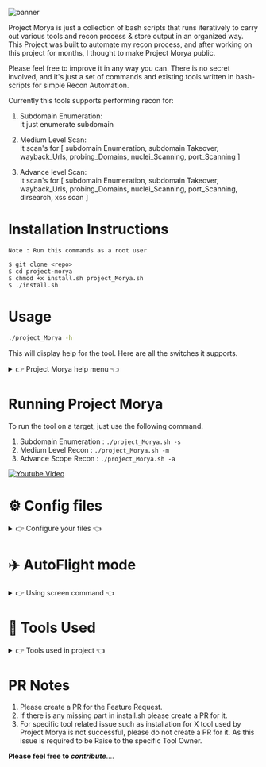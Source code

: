 <!-- # Project Morya -->
<!-- ![project-morya](https://user-images.githubusercontent.com/65735854/126045187-d12ae493-deba-4067-869d-e6a5b83090f7.png)
 -->
<!-- ![project-morya1](https://user-images.githubusercontent.com/65735854/126045210-a7384346-252a-42a4-b58e-7ba040e69e7e.png)
 -->
<!--  ![Banner](https://user-images.githubusercontent.com/65735854/135334459-a5bbe964-3f36-4fa8-9fcf-42c337662198.png) -->
 ![banner](https://user-images.githubusercontent.com/65735854/135578912-4588db29-fbd1-4774-ae3c-8e8f99c6f602.png)


 
Project Morya is just a collection of bash scripts that runs iteratively to carry out various tools and recon process & store output in an organized way. This Project was built to automate my recon process, and after working on this project for months, I thought to make Project Morya public.

Please feel free to improve it in any way you can. There is no secret involved, and it's just a set of commands and existing tools written in bash-scripts for simple Recon Automation.

Currently this tools supports performing recon for:
 
 1.  Subdomain Enumeration: <br>
      It just enumerate subdomain 
      
 2.  Medium Level Scan: <br>
      It scan's for [ subdomain Enumeration, subdomain Takeover, wayback_Urls, probing_Domains, nuclei_Scanning, port_Scanning ]
      
 3.  Advance level Scan: <br>
      It scan's for [ subdomain Enumeration, subdomain Takeover, wayback_Urls, probing_Domains, nuclei_Scanning, port_Scanning, dirsearch, xss scan ] 

# Installation Instructions

```
Note : Run this commands as a root user

$ git clone <repo>
$ cd project-morya
$ chmod +x install.sh project_Morya.sh
$ ./install.sh
```
# Usage

```sh
./project_Morya -h
```
This will display help for the tool. Here are all the switches it supports.

<details>
<summary> 👉 Project Morya help menu 👈</summary>

```
Usage of ./project_MOrya:
 
  -s
        for only subdomain enumeration
  -m
        for medium level scan [subdomain Enumeration, subdomain Takeover, wayback_Urls, probing_Domains, nuclei_Scanning, port_Scanning]
  -a
        for advance level scan [subdomain Enumeration, subdomain Takeover, wayback_Urls, probing_Domains, nuclei_Scanning, port_Scanning, dirsearch, xss scan] 
```

</details>



# Running Project Morya

To run the tool on a target, just use the following command.

1. Subdomain Enumeration : ``./project_Morya.sh -s``
2. Medium Level Recon : ``./project_Morya.sh -m``
3. Advance Scope Recon : ``./project_Morya.sh -a``

</details>

[![Youtube Video](https://user-images.githubusercontent.com/65735854/135603583-d28451e9-eea4-4ecf-af51-d01155594f7b.png)]( https://www.youtube.com/watch?v=vC6BOx1oKes)

# ⚙️  Config files 

<details>
<summary> 👉 Configure your files 👈</summary>

### 1. Notify [ Most Important ] 

I have written an article to setup Notify : https://anubhav-singh.medium.com/notification-system-for-your-bug-bounty-automation-7b13af1b7372

### 2. Subfinder

[Link of the Article :point_down:](https://sidxparab.gitbook.io/subdomain-enumeration-guide/passive-enumeration/passive-sources)<br>
![image](https://user-images.githubusercontent.com/65735854/135441686-b93f9046-8e1e-4de2-a0a4-bce3985e6041.png)


### 3. Amass

[Link of the Article :point_down:](https://sidxparab.gitbook.io/subdomain-enumeration-guide/passive-enumeration/passive-sources)<br>
![image](https://user-images.githubusercontent.com/65735854/135441523-d422087d-a3c4-4b9d-b2f2-524487cbf825.png)

### 4. Github-subdomains

[Link of the Article :point_down:](https://sidxparab.gitbook.io/subdomain-enumeration-guide/passive-enumeration/passive-sources)<br>
![image](https://user-images.githubusercontent.com/65735854/135442501-9aea2b26-5fd1-48f3-a867-cbfbf6f14f1e.png)

Note : Keep atleast 5 tokens in `$HOME/.config/github-subdomains/tokens.txt`
![image](https://user-images.githubusercontent.com/65735854/135442906-59ba9f2c-4737-46e6-9dda-8d5f95da6131.png)
 
 ### 5. Shodan cli
 
`shodan init YOUR_API_KEY`

 ***If you have properly configured files then you are all set to use this framework***
 
</details>

# :airplane: AutoFlight mode

<details>
<summary> 👉 Using screen command 👈</summary><br>

> screen command in Linux provides the ability to launch and use multiple shell sessions from a single ssh session. When a process is started with ‘screen’, 
> the process can be detached from session & then can reattach the session at a later time. When the session is detached, the process that was originally 
> started from the screen is still running and managed by the screen itself. The process can then re-attach the session at a later time, and the terminals
> are still there, the way it was left

#### Steps to use screen command
 
1. type `screen` and press enter
2. screen -ls 
 
</details>

# :nut_and_bolt: Tools Used

<details>
<summary> 👉 Tools used in project 👈</summary>

```
 1. subfinder
 2. ctfr.py
 3. Assestfinder
 4. Findomain
 5. sd-goo
 5. shodan
 6. anew
 7. amass
 8. gauplus
 9. waybackurls
10. github-subdomains
11. Crobat
12. Puredns
13. DNSCewl
14. dnsvalidator
15. httpx
16. Gospider
17. Notify
18. Unfurl
19. Unimap
20. Subjack
21. Dirsearch
22. Parmaspider
23. kxss
24. Dnsx
25. jq
26. Naabu
27. Nmap
28. Dalfox
29. Nuclei
```
</details>

 # PR Notes
 
1. Please create a PR for the Feature Request.
2. If there is any missing part in install.sh please create a PR for it.
3. For specific tool related issue such as installation for X tool used by Project Morya is not successful, please do not create a PR for it. As this issue is required to be Raise to the specific Tool Owner.

**Please feel free to _contribute_**....
